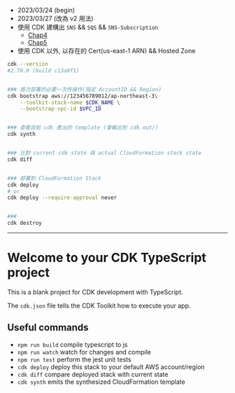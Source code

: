 - 2023/03/24 (begin)
- 2023/03/27 (改為 v2 用法)
- 使用 CDK 建構出 `SNS` && `SQS` && `SNS-Subscription`
  - [Chap4](https://ithelp.ithome.com.tw/articles/10239592)
  - [Chap5](https://ithelp.ithome.com.tw/articles/10240171)
- 使用 CDK 以外, 以存在的 Cert(us-east-1 ARN) && Hosted Zone

```bash
cdk --version
#2.70.0 (build c13a0f1)


### 首次部署的必要一次性操作(指定 AccountID && Region)
cdk bootstrap aws://123456789012/ap-northeast-3\
    --toolkit-stack-name $CDK_NAME \
    --bootstrap-vpc-id $VPC_ID


### 查看目前 cdk 產出的 template (會輸出到 cdk.out/)
cdk synth


### 比對 current cdk state 與 actual CloudFormation stack state
cdk diff


### 部署到 CloudFormation Stack
cdk deploy
# or
cdk deploy --require-approval never


###
cdk destroy
```

---

# Welcome to your CDK TypeScript project

This is a blank project for CDK development with TypeScript.

The `cdk.json` file tells the CDK Toolkit how to execute your app.

## Useful commands

- `npm run build` compile typescript to js
- `npm run watch` watch for changes and compile
- `npm run test` perform the jest unit tests
- `cdk deploy` deploy this stack to your default AWS account/region
- `cdk diff` compare deployed stack with current state
- `cdk synth` emits the synthesized CloudFormation template
